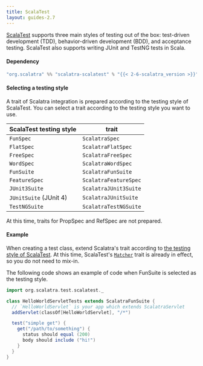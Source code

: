 ```yaml
---
title: ScalaTest
layout: guides-2.7
---
```


[ScalaTest](http://scalatest.org/) supports three main styles of testing out of
the box: test-driven development (TDD), behavior-driven development (BDD), and
acceptance testing. ScalaTest also supports writing JUnit and TestNG tests in
Scala.

#### Dependency

```scala
"org.scalatra" %% "scalatra-scalatest" % "{{< 2-6-scalatra_version >}}" % "test"
```

#### Selecting a testing style

A trait of Scalatra integration is prepared according to the testing style of ScalaTest.
You can select a trait according to the testing style you want to use.

|ScalaTest testing style|trait|
|---|---|
|`FunSpec`|`ScalatraSpec`|
|`FlatSpec`|`ScalatraFlatSpec`|
|`FreeSpec`|`ScalatraFreeSpec`|
|`WordSpec`|`ScalatraWordSpec`|
|`FunSuite`|`ScalatraFunSuite`|
|`FeatureSpec`|`ScalatraFeatureSpec`|
|`JUnit3Suite`|`ScalatraJUnit3Suite`|
|`JUnitSuite` (JUnit 4)|`ScalatraJUnitSuite`|
|`TestNGSuite`|`ScalatraTestNGSuite`|

At this time, traits for PropSpec and RefSpec are not prepared.

#### Example

When creating a test class, extend Scalatra's trait according to
[the testing style of ScalaTest](http://www.scalatest.org/user_guide/selecting_a_style).
At this time, ScalaTest's [`Matcher`](http://www.scalatest.org/user_guide/using_matchers)
trait is already in effect, so you do not need to mix-in.

The following code shows an example of code when FunSuite is selected as the testing style.

```scala
import org.scalatra.test.scalatest._

class HelloWorldServletTests extends ScalatraFunSuite {
  // `HelloWorldServlet` is your app which extends ScalatraServlet
  addServlet(classOf[HelloWorldServlet], "/*")

  test("simple get") {
    get("/path/to/something") {
      status should equal (200)
      body should include ("hi!")
    }
  }
}
```
